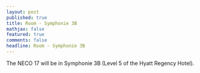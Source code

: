 ```yaml
---
layout: post
published: true
title: Room - Symphonie 3B
mathjax: false
featured: true
comments: false
headline: Room - Symphonie 3B
---
```


The NECO 17 will be in Symphonie 3B (Level 5 of the Hyatt Regency Hotel). 